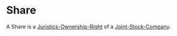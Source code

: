 # Share

A Share is a [Juristics-Ownership-Right](670006.md) of a [Joint-Stock-Company](130000020.md).